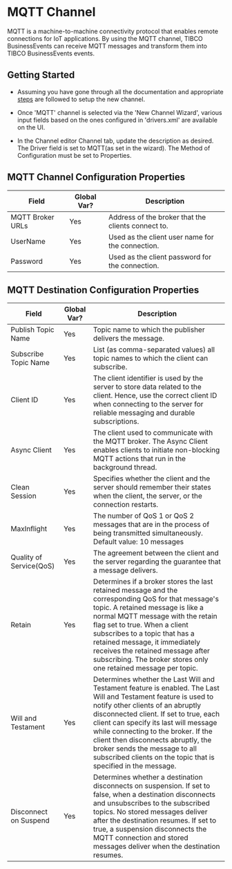 # MQTT Channel

MQTT is a machine-to-machine connectivity protocol that enables remote connections for IoT applications. By using the MQTT channel, TIBCO BusinessEvents can receive MQTT messages and transform them into TIBCO BusinessEvents events.

## Getting Started

* Assuming you have gone through all the documentation and appropriate [steps](https://github.com/tibco/be-contribution/tree/main/channel) are followed to setup the new channel.

* Once 'MQTT' channel is selected via the 'New Channel Wizard', various input fields based on the ones configured in 'drivers.xml' are available on the UI.

* In the Channel editor Channel tab, update the description as desired. The Driver field is set to MQTT(as set in the wizard). The Method of Configuration must be set to Properties.

## MQTT Channel Configuration Properties

| Field | Global Var? | Description |
|---|---|---|
MQTT Broker URLs|Yes|Address of the broker that the clients connect to.
UserName|Yes|Used as the client user name for the connection.
Password|Yes|Used as the client password for the connection.


## MQTT Destination Configuration Properties

| Field | Global Var? | Description |
|---|---|---|
Publish Topic Name|Yes|Topic name to which the publisher delivers the message.
Subscribe Topic Name|Yes|List (as comma-separated values) all topic names to which the client can subscribe.
Client ID|Yes|The client identifier is used by the server to store data related to the client. Hence, use the correct client ID when connecting to the server for reliable messaging and durable subscriptions.
Async Client|Yes|The client used to communicate with the MQTT broker. The Async Client enables clients to initiate non-blocking MQTT actions that run in the background thread.
Clean Session|Yes|Specifies whether the client and the server should remember their states when the client, the server, or the connection restarts.
MaxInflight|Yes|The number of QoS 1 or QoS 2 messages that are in the process of being transmitted simultaneously. Default value: 10 messages
Quality of Service(QoS)|Yes|The agreement between the client and the server regarding the guarantee that a message delivers.
Retain|Yes|Determines if a broker stores the last retained message and the corresponding QoS for that message's topic. A retained message is like a normal MQTT message with the retain flag set to true. When a client subscribes to a topic that has a retained message, it immediately receives the retained message after subscribing. The broker stores only one retained message per topic.
Will and Testament|Yes|Determines whether the Last Will and Testament feature is enabled.	The Last Will and Testament feature is used to notify other clients of an	abruptly disconnected client.	If set to true, each client can specify its last will message while connecting to the broker. If the client then disconnects abruptly, the broker sends the	message to all subscribed clients on the topic that is specified in the message.
Disconnect on Suspend|Yes|Determines whether a destination disconnects on suspension.	If set to false, when a destination disconnects and unsubscribes to the	subscribed topics. No stored messages deliver after the destination	resumes. If set to true, a suspension disconnects the MQTT connection and stored	messages deliver when the destination resumes.
